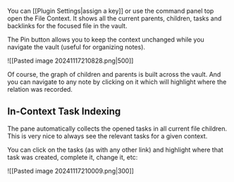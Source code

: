 You can [[Plugin Settings|assign a key]] or use the command panel top open the File Context.
It shows all the current parents, children, tasks and backlinks for the focused file in the vault.

The Pin button allows you to keep the context unchanged while you navigate the vault 
(useful for organizing notes).

![[Pasted image 20241117210828.png|500]]

Of course, the graph of children and parents is built across the vault.
And you can navigate to any note by clicking on it which will highlight
where the relation was recorded.


## In-Context Task Indexing

The pane automatically collects the opened tasks in all current file children. 
This is very nice to always see the relevant tasks for a given context.

You can click on the tasks (as with any other link) and highlight where that task was created, complete it, change it, etc:

![[Pasted image 20241117210009.png|300]]